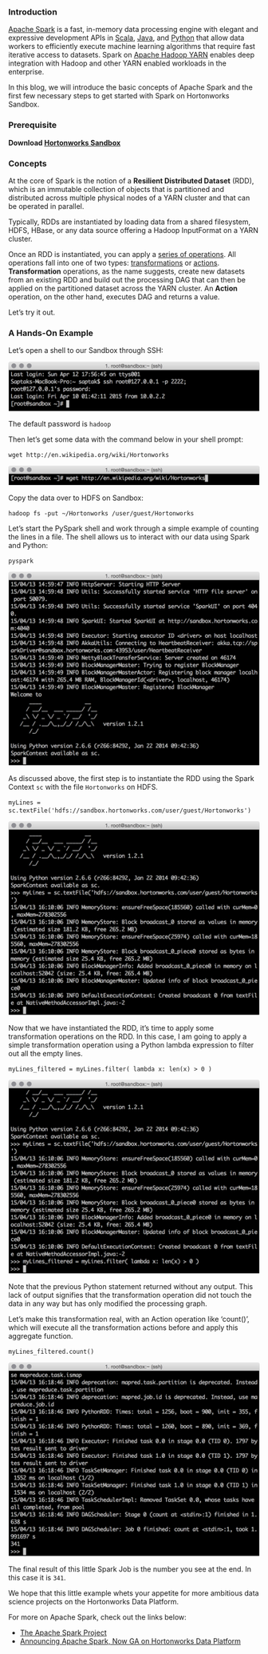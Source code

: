 ### Introduction

[Apache Spark](http://hortonworks.com/hadoop/spark/) is a fast, in-memory data processing engine with elegant and expressive development APIs in [Scala](https://spark.apache.org/docs/1.2.0/api/scala/index.html#org.apache.spark.package "scala"), [Java](https://spark.apache.org/docs/1.2.0/api/java/index.html), and [Python](https://spark.apache.org/docs/1.2.0/api/java/index.html "python") that allow data workers to efficiently execute machine learning algorithms that require fast iterative access to datasets. Spark on [Apache Hadoop YARN](http://hortonworks.com/hadoop/YARN "Apache Hadoop YARN") enables deep integration with Hadoop and other YARN enabled workloads in the enterprise.

In this blog, we will introduce the basic concepts of Apache Spark and the first few necessary steps to get started with Spark on Hortonworks Sandbox.

### Prerequisite

**Download [Hortonworks Sandbox](http://hortonworks.com/sandbox)**

### Concepts

At the core of Spark is the notion of a **Resilient Distributed Dataset** (RDD), which is an immutable collection of objects that is partitioned and distributed across multiple physical nodes of a YARN cluster and that can be operated in parallel.

Typically, RDDs are instantiated by loading data from a shared filesystem, HDFS, HBase, or any data source offering a Hadoop InputFormat on a YARN cluster.

Once an RDD is instantiated, you can apply a [series of operations](https://spark.apache.org/docs/1.2.0/programming-guide.html#rdd-operations). All operations fall into one of two types: [transformations](https://spark.apache.org/docs/1.2.0/programming-guide.html#transformations) or [actions](https://spark.apache.org/docs/1.2.0/programming-guide.html#actions). **Transformation** operations, as the name suggests, create new datasets from an existing RDD and build out the processing DAG that can then be applied on the partitioned dataset across the YARN cluster. An **Action** operation, on the other hand, executes DAG and returns a value.

Let’s try it out.

### A Hands-On Example

Let’s open a shell to our Sandbox through SSH:

![](/assets/a-tour-of-spark-in-5-minutes/Screenshot_2015-04-13_07_58_43.png?dl=1)

The default password is `hadoop`

Then let’s get some data with the command below in your shell prompt:

    wget http://en.wikipedia.org/wiki/Hortonworks

![](/assets/a-tour-of-spark-in-5-minutes/Screenshot_2015-04-13_08_11_41.png?dl=1)

Copy the data over to HDFS on Sandbox:

    hadoop fs -put ~/Hortonworks /user/guest/Hortonworks

Let’s start the PySpark shell and work through a simple example of counting the lines in a file. The shell allows us to interact with our data using Spark and Python:

    pyspark

![](/assets/a-tour-of-spark-in-5-minutes/Screenshot%202015-04-13%2007.59.59.png?dl=1)

As discussed above, the first step is to instantiate the RDD using the Spark Context `sc` with the file `Hortonworks` on HDFS.

    myLines = sc.textFile('hdfs://sandbox.hortonworks.com/user/guest/Hortonworks')

![](/assets/a-tour-of-spark-in-5-minutes/Screenshot%202015-04-13%2009.10.32.png?dl=1)

Now that we have instantiated the RDD, it’s time to apply some transformation operations on the RDD. In this case, I am going to apply a simple transformation operation using a Python lambda expression to filter out all the empty lines.

    myLines_filtered = myLines.filter( lambda x: len(x) > 0 )

![](/assets/a-tour-of-spark-in-5-minutes/Screenshot%202015-04-13%2009.17.52.png?dl=1)

Note that the previous Python statement returned without any output. This lack of output signifies that the transformation operation did not touch the data in any way but has only modified the processing graph.

Let’s make this transformation real, with an Action operation like ‘count()’, which will execute all the transformation actions before and apply this aggregate function.

    myLines_filtered.count()

![](/assets/a-tour-of-spark-in-5-minutes/Screenshot%202015-04-13%2009.19.07.png?dl=1)

The final result of this little Spark Job is the number you see at the end. In this case it is `341`.

We hope that this little example whets your appetite for more ambitious data science projects on the Hortonworks Data Platform.

For more on Apache Spark, check out the links below:

*   [The Apache Spark Project](http://hortonworks.com/spark)
*   [Announcing Apache Spark, Now GA on Hortonworks Data Platform](http://hortonworks.com/blog/announcing-apache-spark-now-ga-on-hortonworks-data-platform/)